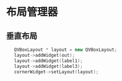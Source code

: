 # 布局管理器

## 垂直布局

```c++
   QVBoxLayout * layout = new QVBoxLayout;
   layout->addWidget(out);
   layout->addWidget(label1);
   layout->addWidget(label3);
   cornerWidget->setLayout(layout);
```

